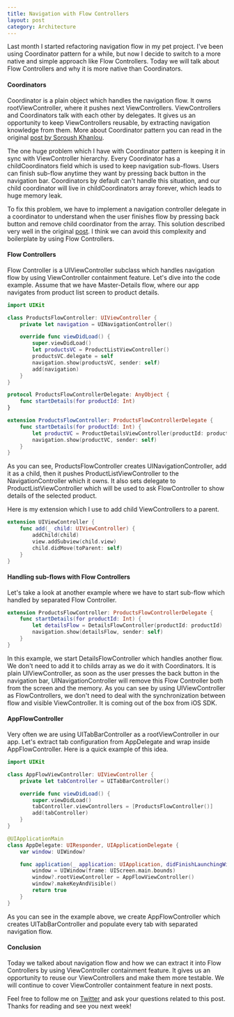 ```yaml
---
title: Navigation with Flow Controllers
layout: post
category: Architecture
---
```


Last month I started refactoring navigation flow in my pet project. I've been using Coordinator pattern for a while, but now I decide to switch to a more native and simple approach like Flow Controllers. Today we will talk about Flow Controllers and why it is more native than Coordinators.

#### Coordinators
Coordinator is a plain object which handles the navigation flow. It owns rootViewController, where it pushes next ViewControllers. ViewControllers and Coordinators talk with each other by delegates. It gives us an opportunity to keep ViewControllers reusable, by extracting navigation knowledge from them. More about Coordinator pattern you can read in the original [post by Soroush Khanlou](http://khanlou.com/2015/01/the-coordinator/).

The one huge problem which I have with Coordinator pattern is keeping it in sync with ViewController hierarchy. Every Coordinator has a childCoordinators field which is used to keep navigation sub-flows. Users can finish sub-flow anytime they want by pressing back button in the navigation bar. Coordinators by default can't handle this situation, and our child coordinator will live in childCoordinators array forever, which leads to huge memory leak. 

To fix this problem, we have to implement a navigation controller delegate in a coordinator to understand when the user finishes flow by pressing back button and remove child coordinator from the array. This solution described very well in the original [post](http://khanlou.com/2017/05/back-buttons-and-coordinators/). I think we can avoid this complexity and boilerplate by using Flow Controllers.

#### Flow Controllers
Flow Controller is a UIViewController subclass which handles navigation flow by using ViewController containment feature. Let's dive into the code example. Assume that we have Master-Details flow, where our app navigates from product list screen to product details.

```swift
import UIKit

class ProductsFlowController: UIViewController {
    private let navigation = UINavigationController()

    override func viewDidLoad() {
        super.viewDidLoad()
        let productsVC = ProductListViewController()
        productsVC.delegate = self
        navigation.show(productsVC, sender: self)
        add(navigation)
    }
}

protocol ProductsFlowControllerDelegate: AnyObject {
    func startDetails(for productId: Int)
}

extension ProductsFlowController: ProductsFlowControllerDelegate {
    func startDetails(for productId: Int) {
        let productVC = ProductDetailsViewController(productId: productId)
        navigation.show(productVC, sender: self)
    }
}
```

As you can see, ProductsFlowController creates UINavigationController, add it as a child, then it pushes ProductListViewController to the NavigationController which it owns. It also sets delegate to ProductListViewController which will be used to ask FlowController to show details of the selected product.

Here is my extension which I use to add child ViewControllers to a parent.
```swift 
extension UIViewController {
    func add(_ child: UIViewController) {
        addChild(child)
        view.addSubview(child.view)
        child.didMove(toParent: self)
    }
}
```

#### Handling sub-flows with Flow Controllers
Let's take a look at another example where we have to start sub-flow which handled by separated Flow Controller.

```swift
extension ProductsFlowController: ProductsFlowControllerDelegate {
    func startDetails(for productId: Int) {
        let detailsFlow = DetailsFlowController(productId: productId)
        navigation.show(detailsFlow, sender: self)
    }
}
```

In this example, we start DetailsFlowController which handles another flow. We don't need to add it to childs array as we do it with Coordinators. It is plain UIViewController, as soon as the user presses the back button in the navigation bar, UINavigationController will remove this Flow Controller both from the screen and the memory. As you can see by using UIViewController as FlowControllers, we don't need to deal with the synchronization between flow and visible ViewController. It is coming out of the box from iOS SDK.

#### AppFlowController
Very often we are using UITabBarController as a rootViewController in our app. Let's extract tab configuration from AppDelegate and wrap inside AppFlowController. Here is a quick example of this idea.

```swift
import UIKit

class AppFlowViewController: UIViewController {
    private let tabController = UITabBarController()

    override func viewDidLoad() {
        super.viewDidLoad()
        tabController.viewControllers = [ProductsFlowController()]
        add(tabController)
    }
}

@UIApplicationMain
class AppDelegate: UIResponder, UIApplicationDelegate {
    var window: UIWindow?

    func application(_ application: UIApplication, didFinishLaunchingWithOptions launchOptions: [UIApplication.LaunchOptionsKey: Any]?) -> Bool {
        window = UIWindow(frame: UIScreen.main.bounds)
        window?.rootViewController = AppFlowViewController()
        window?.makeKeyAndVisible()
        return true
    }
}
```

As you can see in the example above, we create AppFlowController which creates UITabBarController and populate every tab with separated navigation flow.

#### Conclusion
Today we talked about navigation flow and how we can extract it into Flow Controllers by using ViewController containment feature. It gives us an opportunity to reuse our ViewControllers and make them more testable. We will continue to cover ViewController containment feature in next posts.

Feel free to follow me on [Twitter](https://twitter.com/mecid) and ask your questions related to this post. Thanks for reading and see you next week!